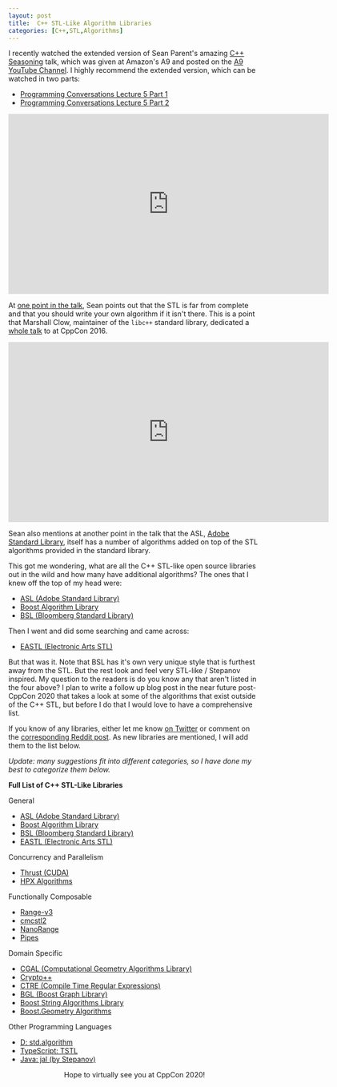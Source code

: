 ```yaml
---
layout: post
title:  C++ STL-Like Algorithm Libraries
categories: [C++,STL,Algorithms]
---
```


I recently watched the extended version of Sean Parent's amazing [C++ Seasoning](https://www.youtube.com/watch?v=qH6sSOr-yk8) talk, which was given at Amazon's A9 and posted on the [A9 YouTube Channel](https://www.youtube.com/user/A9Videos/videos). I highly recommend the extended version, which can be watched in two parts:

* [Programming Conversations Lecture 5 Part 1](https://www.youtube.com/watch?v=IzNtM038JuI)
* [Programming Conversations Lecture 5 Part 2](https://www.youtube.com/watch?v=vxv74Mjt9_0)

<p align="center"><iframe width="640" height="360" src="https://www.youtube.com/embed/IzNtM038JuI" frameborder="0" allow="accelerometer; autoplay; encrypted-media; gyroscope; picture-in-picture" allowfullscreen></iframe></p>

At [one point in the talk](https://youtu.be/IzNtM038JuI?t=612), Sean points out that the STL is far from complete and that you should write your own algorithm if it isn't there. This is a point that Marshall Clow, maintainer of the `libc++` standard library, dedicated a [whole talk](https://www.youtube.com/watch?v=h4Jl1fk3MkQ) to at CppCon 2016. 

<p align="center"><iframe width="640" height="360" src="https://www.youtube.com/embed/h4Jl1fk3MkQ" frameborder="0" allow="accelerometer; autoplay; encrypted-media; gyroscope; picture-in-picture" allowfullscreen></iframe></p>

Sean also mentions at another point in the talk that the ASL, [Adobe Standard Library](https://stlab.adobe.com/group__algorithm.html), itself has a number of algorithms added on top of the STL algorithms provided in the standard library. 

This got me wondering, what are all the C++ STL-like open source libraries out in the wild and how many have additional algorithms? The ones that I knew off the top of my head were:

* [ASL (Adobe Standard Library)](https://stlab.adobe.com/)
* [Boost Algorithm Library](https://www.boost.org/doc/libs/1_74_0/libs/algorithm/doc/html/index.html)
* [BSL (Bloomberg Standard Library)](https://github.com/bloomberg/bde/tree/master/groups/bsl/bslalg)

Then I went and did some searching and came across:

* [EASTL (Electronic Arts STL)](https://github.com/electronicarts/EASTL/blob/master/include/EASTL/algorithm.h)

But that was it. Note that BSL has it's own very unique style that is furthest away from the STL. But the rest look and feel very STL-like / Stepanov inspired. My question to the readers is do you know any that aren't listed in the four above? I plan to write a follow up blog post in the near future post-CppCon 2020 that takes a look at some of the algorithms that exist outside of the C++ STL, but before I do that I would love to have a comprehensive list. 

If you know of any libraries, either let me know [on Twitter](https://twitter.com/code_report/status/1303679705527263235) or comment on the [corresponding Reddit post](https://old.reddit.com/r/cpp/comments/ipb75h/c_stllike_algorithm_libraries). As new libraries are mentioned, I will add them to the list below.

*Update: many suggestions fit into different categories, so I have done my best to categorize them below.*

**Full List of C++ STL-Like Libraries**

General
* [ASL (Adobe Standard Library)](https://stlab.adobe.com/)
* [Boost Algorithm Library](https://www.boost.org/doc/libs/1_74_0/libs/algorithm/doc/html/index.html)
* [BSL (Bloomberg Standard Library)](https://github.com/bloomberg/bde/tree/master/groups/bsl/bslalg)
* [EASTL (Electronic Arts STL)](https://github.com/electronicarts/EASTL/blob/master/include/EASTL/algorithm.h)

Concurrency and Parallelism
* [Thrust (CUDA)](https://docs.nvidia.com/cuda/thrust/index.html#algorithms)
* [HPX Algorithms](https://hpx-docs.stellar-group.org/latest/html/libs/algorithms/api.html#libs-algorithms-api)

Functionally Composable
* [Range-v3](https://ericniebler.github.io/range-v3/)
* [cmcstl2](https://github.com/CaseyCarter/cmcstl2)
* [NanoRange](https://github.com/tcbrindle/NanoRange)
* [Pipes](https://github.com/joboccara/pipes)

Domain Specific
* [CGAL (Computational Geometry Algorithms Library)](https://www.cgal.org/)
* [Crypto++](https://www.cryptopp.com/)
* [CTRE (Compile Time Regular Expressions)](https://compile-time-regular-expressions.readthedocs.io/en/latest/)
* [BGL (Boost Graph Library)](https://www.boost.org/doc/libs/1_74_0/libs/graph/doc/)
* [Boost String Algorithms Library](https://www.boost.org/doc/libs/1_74_0/doc/html/string_algo.html)
* [Boost.Geometry Algorithms](https://www.boost.org/doc/libs/1_74_0/libs/geometry/doc/html/geometry/reference/algorithms.html)

Other Programming Languages
* [D: std.algorithm](https://dlang.org/phobos/std_algorithm.html)
* [TypeScript: TSTL](https://github.com/samchon/tstl)
* [Java: jal (by Stepanov)](http://stepanovpapers.com/jal-20031117/docs/index.html)


<center>Hope to virtually see you at CppCon 2020!</center>
